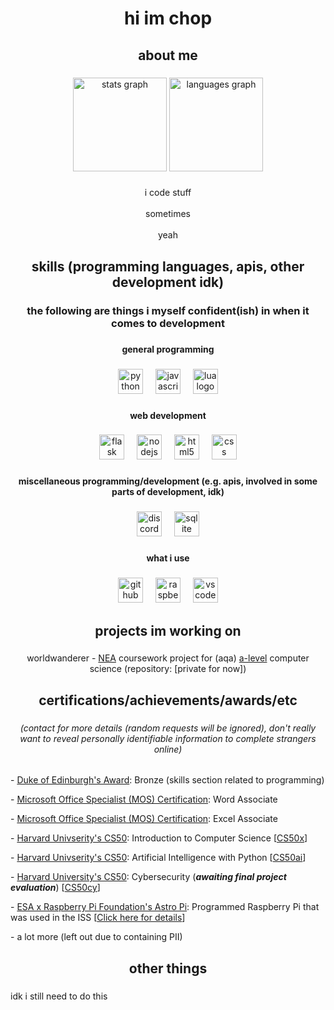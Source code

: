 <h1 align="center">hi im chop</h1>

###

<h2 align="center">about me</h2>

###

<div align="center">
  <img src="https://github-readme-stats.vercel.app/api?username=Choppovm&hide_title=false&hide_rank=false&show_icons=true&include_all_commits=true&count_private=true&disable_animations=false&theme=dracula&locale=en&hide_border=false&order=1" height="150" alt="stats graph"/>
  <img src="https://github-readme-stats.vercel.app/api/top-langs?username=Choppovm&locale=en&hide_title=false&layout=compact&card_width=320&langs_count=5&theme=dracula&hide_border=false&order=2" height="150" alt="languages graph"/>
</div>

###

<p align="center">i code stuff<br><br>sometimes<br><br>yeah</p>

###

<h2 align="center">skills (programming languages, apis, other development idk)</h2>

###

<h3 align="center">the following are things i myself confident(ish) in when it comes to development</h3>

###

<h4 align="center">general programming</h4>

###

<div align="center">
  <img src="https://skillicons.dev/icons?i=py" height="40" alt="python logo"  />
  <img width="12" />
  <img src="https://skillicons.dev/icons?i=js" height="40" alt="javascript logo"  />
  <img width="12" />
  <img src="https://skillicons.dev/icons?i=lua" height="40" alt="lua logo"  />
</div>

###

<h4 align="center">web development</h4>

###

<div align="center">
  <img src="https://skillicons.dev/icons?i=flask" height="40" alt="flask logo"  />
  <img width="12" />
  <img src="https://skillicons.dev/icons?i=nodejs" height="40" alt="nodejs logo"  />
  <img width="12" />
  <img src="https://skillicons.dev/icons?i=html" height="40" alt="html5 logo"  />
  <img width="12" />
  <img src="https://skillicons.dev/icons?i=css" height="40" alt="css logo"  />
</div>

###

<h4 align="center">miscellaneous programming/development (e.g. apis, involved in some parts of development, idk)</h4>

###

<div align="center">
  <img src="https://skillicons.dev/icons?i=discord" height="40" alt="discord logo"  />
  <img width="12" />
  <img src="https://skillicons.dev/icons?i=sqlite" height="40" alt="sqlite logo"  />
</div>

###

<h4 align="center">what i use</h4>

###

<div align="center">
  <img src="https://skillicons.dev/icons?i=github" height="40" alt="github logo"  />
  <img width="12" />
  <img src="https://skillicons.dev/icons?i=raspberrypi" height="40" alt="raspberrypi logo"  />
  <img width="12" />
  <img src="https://skillicons.dev/icons?i=vscode" height="40" alt="vscode logo"  />
</div>

###

<h2 align="center">projects im working on</h2>

###

<p align="center">worldwanderer - <a href="https://www.aqa.org.uk/student-and-parent-support/private-candidates/non-exam-assessment">NEA</a> coursework project for (aqa) <a href="https://en.wikipedia.org/wiki/A-level">a-level</a> computer science (repository: [private for now])</p>

###

<h2 align="center">certifications/achievements/awards/etc</h2>

###

<h6 align="center"><i>(contact for more details (random requests will be ignored), don't really want to reveal personally identifiable information to complete strangers online)</i></h6>

<p align="left">- <a href="https://www.dofe.org/about/">Duke of Edinburgh's Award</a>: Bronze (skills section related to programming)</p>
<p align="left">- <a href="https://learn.microsoft.com/en-us/credentials/certifications/microsoft-office-specialist-associate-m365-apps/">Microsoft Office Specialist (MOS) Certification</a>: Word Associate</p>
<p align="left">- <a href="https://learn.microsoft.com/en-us/credentials/certifications/microsoft-office-specialist-associate-m365-apps/">Microsoft Office Specialist (MOS) Certification</a>: Excel Associate</p>
<p align="left">- <a href="https://cs50.org/">Harvard Univserity's CS50</a>: Introduction to Computer Science [<a href="https://www.edx.org/learn/computer-science/harvard-university-cs50-s-introduction-to-computer-science">CS50x</a>]</p>
<p align="left">- <a href="https://cs50.org/">Harvard Univserity's CS50</a>: Artificial Intelligence with Python [<a href="https://www.edx.org/learn/artificial-intelligence/harvard-university-cs50-s-introduction-to-artificial-intelligence-with-python">CS50ai</a>]</p>
<p align="left">- <a href="https://cs50.org/">Harvard University's CS50</a>: Cybersecurity (<b><i>awaiting final project evaluation</i></b>) [<a href="https://www.edx.org/learn/cybersecurity/harvard-university-cs50-s-introduction-to-cybersecurity">CS50cy</a>]</p>
<p align="left">- <a href="https://astro-pi.org/">ESA x Raspberry Pi Foundation's Astro Pi</a>: Programmed Raspberry Pi that was used in the ISS [<a href="https://astro-pi.org/mission-space-lab">Click here for details</a>]</p>
<p align="left">- a lot more (left out due to containing PII)</p>

###

<h2 align="center">other things</h2>

###

<p align="left">idk i still need to do this</p>

###
